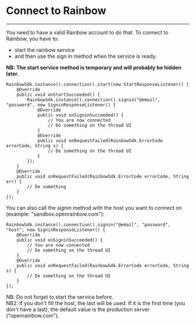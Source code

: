 Connect to Rainbow
==

---------
You need to have a valid Rainbow account to do that.
To connect to Rainbow, you have to:

* start the rainbow service
* and then use the sign in method when the service is ready.

**NB: The start service method is temporary and will probably be hidden later.**

	RainbowSdk.instance().connection().start(new StartResponseListener() {
		@Override
		public void onStartSucceeded() {
			RainbowSdk.instance().connection().signin("@email", "password", new SigninResponseListener() {
				@Override
				public void onSigninSucceeded() {
					// You are now connected
					// Do something on the thread UI
				}
				@Override
				public void onRequestFailed(RainbowSdk.ErrorCode errorCode, String s) {
					// Do something on the thread UI
				}
			});
		}
		@Override
		public void onRequestFailed(RainbowSdk.ErrorCode errorCode, String err) {
			// Do something
		}
	});

You can also call the *signin* method with the host you want to connect on (example: "sandbox.openrainbow.com"): 

	RainbowSdk.instance().connection().signin("@email", "password", "host", new SigninResponseListener() {
		@Override
		public void onSigninSucceeded() {
			// You are now connected
			// Do something on the thread UI
		}
		@Override
		public void onRequestFailed(RainbowSdk.ErrorCode errorCode, String s) {
			// Do something on the thread UI
		}
	});

NB: Do not forget to start the service before.  
NB2: If you don't fill the host, the last will be used. If it is the first time (you don't have a last), the default value is the production server ("openrainbow.com").